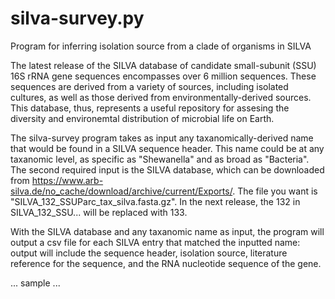 # silva-survey.py
Program for inferring isolation source from a clade of organisms in SILVA

The latest release of the SILVA database of candidate small-subunit (SSU) 16S rRNA gene sequences encompasses over 6 million sequences. These sequences are derived from a variety of sources, including isolated cultures, as well as those derived from environmentally-derived sources. This database, thus, represents a useful repository for assesing the diversity and environemtal distribution of microbial life on Earth.

The silva-survey program takes as input any taxanomically-derived name that would be found in a SILVA sequence header. This name could be at any taxanomic level, as specific as "Shewanella" and as broad as "Bacteria". The second required input is the SILVA database, which can be downloaded from https://www.arb-silva.de/no_cache/download/archive/current/Exports/. The file you want is "SILVA_132_SSUParc_tax_silva.fasta.gz". In the next release, the 132 in SILVA_132_SSU... will be replaced with 133.


With the SILVA database and any taxanomic name as input, the program will output a csv file for each SILVA entry that matched the inputted name: output will include the sequence header, isolation source, literature reference for the sequence, and the RNA nucleotide sequence of the gene.

...
sample
...
